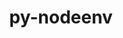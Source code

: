 ---
title: "py-nodeenv"
layout: cache
categories: [package, develop]
meta: {"versions": ["1.7.0", "1.8.0"], "compilers": ["gcc@=11.1.0"], "oss": ["ubuntu20.04"], "platforms": ["linux"], "targets": ["ppc64le", "x86_64_v3"], "stacks": ["data-vis-sdk", "e4s", "e4s-power", "root"], "num_specs": 14, "num_specs_by_stack": {"e4s-power": 6, "root": 14, "e4s": 4, "data-vis-sdk": 4}}
spec_details: [{"hash": "yxohqfgmn7xqkt3gen6ebkjrcuohc7kd", "compiler": "gcc@=11.1.0", "versions": ["1.7.0"], "os": "ubuntu20.04", "platform": "linux", "target": "ppc64le", "variants": ["build_system=python_pip"], "stacks": ["e4s-power", "root"], "size": "-", "tarball": "https://binaries.spack.io/develop/build_cache/linux-ubuntu20.04-ppc64le/gcc-11.1.0/py-nodeenv-1.7.0/linux-ubuntu20.04-ppc64le-gcc-11.1.0-py-nodeenv-1.7.0-yxohqfgmn7xqkt3gen6ebkjrcuohc7kd.spack"}, {"hash": "bhu3ewcp3nxmzow62vlkzjrcimf6h3u5", "compiler": "gcc@=11.1.0", "versions": ["1.7.0"], "os": "ubuntu20.04", "platform": "linux", "target": "ppc64le", "variants": ["build_system=python_pip"], "stacks": ["e4s-power", "root"], "size": "-", "tarball": "https://binaries.spack.io/develop/build_cache/linux-ubuntu20.04-ppc64le/gcc-11.1.0/py-nodeenv-1.7.0/linux-ubuntu20.04-ppc64le-gcc-11.1.0-py-nodeenv-1.7.0-bhu3ewcp3nxmzow62vlkzjrcimf6h3u5.spack"}, {"hash": "hpmwxjpnyyy7z4v5ogw4ywzhjxefote5", "compiler": "gcc@=11.1.0", "versions": ["1.7.0"], "os": "ubuntu20.04", "platform": "linux", "target": "ppc64le", "variants": ["build_system=python_pip"], "stacks": ["e4s-power", "root"], "size": "-", "tarball": "https://binaries.spack.io/develop/build_cache/linux-ubuntu20.04-ppc64le/gcc-11.1.0/py-nodeenv-1.7.0/linux-ubuntu20.04-ppc64le-gcc-11.1.0-py-nodeenv-1.7.0-hpmwxjpnyyy7z4v5ogw4ywzhjxefote5.spack"}, {"hash": "f6wojg4hv2zlmd6vuhn7oqtuogmg6ybp", "compiler": "gcc@=11.1.0", "versions": ["1.8.0"], "os": "ubuntu20.04", "platform": "linux", "target": "ppc64le", "variants": ["build_system=python_pip"], "stacks": ["e4s-power", "root"], "size": "-", "tarball": "https://binaries.spack.io/develop/build_cache/linux-ubuntu20.04-ppc64le/gcc-11.1.0/py-nodeenv-1.8.0/linux-ubuntu20.04-ppc64le-gcc-11.1.0-py-nodeenv-1.8.0-f6wojg4hv2zlmd6vuhn7oqtuogmg6ybp.spack"}, {"hash": "kvrtykoshohm33ezl4hhj7du4qfzdfou", "compiler": "gcc@=11.1.0", "versions": ["1.8.0"], "os": "ubuntu20.04", "platform": "linux", "target": "ppc64le", "variants": ["build_system=python_pip"], "stacks": ["e4s-power", "root"], "size": "-", "tarball": "https://binaries.spack.io/develop/build_cache/linux-ubuntu20.04-ppc64le/gcc-11.1.0/py-nodeenv-1.8.0/linux-ubuntu20.04-ppc64le-gcc-11.1.0-py-nodeenv-1.8.0-kvrtykoshohm33ezl4hhj7du4qfzdfou.spack"}, {"hash": "yy46462qskzh3bzwihwwapfaxx3iayda", "compiler": "gcc@=11.1.0", "versions": ["1.7.0"], "os": "ubuntu20.04", "platform": "linux", "target": "ppc64le", "variants": ["build_system=python_pip"], "stacks": ["e4s-power", "root"], "size": "-", "tarball": "https://binaries.spack.io/develop/build_cache/linux-ubuntu20.04-ppc64le/gcc-11.1.0/py-nodeenv-1.7.0/linux-ubuntu20.04-ppc64le-gcc-11.1.0-py-nodeenv-1.7.0-yy46462qskzh3bzwihwwapfaxx3iayda.spack"}, {"hash": "q2q5bzlh6f5fcksz22sjlwlfmcu7oxw2", "compiler": "gcc@=11.1.0", "versions": ["1.7.0"], "os": "ubuntu20.04", "platform": "linux", "target": "x86_64_v3", "variants": ["build_system=python_pip"], "stacks": ["root", "e4s"], "size": "-", "tarball": "https://binaries.spack.io/develop/build_cache/linux-ubuntu20.04-x86_64_v3/gcc-11.1.0/py-nodeenv-1.7.0/linux-ubuntu20.04-x86_64_v3-gcc-11.1.0-py-nodeenv-1.7.0-q2q5bzlh6f5fcksz22sjlwlfmcu7oxw2.spack"}, {"hash": "tt6777f4e7j2crnkhlrysvuyhtutkm33", "compiler": "gcc@=11.1.0", "versions": ["1.7.0"], "os": "ubuntu20.04", "platform": "linux", "target": "x86_64_v3", "variants": ["build_system=python_pip"], "stacks": ["root", "data-vis-sdk"], "size": "-", "tarball": "https://binaries.spack.io/develop/build_cache/linux-ubuntu20.04-x86_64_v3/gcc-11.1.0/py-nodeenv-1.7.0/linux-ubuntu20.04-x86_64_v3-gcc-11.1.0-py-nodeenv-1.7.0-tt6777f4e7j2crnkhlrysvuyhtutkm33.spack"}, {"hash": "rndnbu6vypbmrptveowolhwjumtoxe7m", "compiler": "gcc@=11.1.0", "versions": ["1.7.0"], "os": "ubuntu20.04", "platform": "linux", "target": "x86_64_v3", "variants": ["build_system=python_pip"], "stacks": ["root", "data-vis-sdk"], "size": "-", "tarball": "https://binaries.spack.io/develop/build_cache/linux-ubuntu20.04-x86_64_v3/gcc-11.1.0/py-nodeenv-1.7.0/linux-ubuntu20.04-x86_64_v3-gcc-11.1.0-py-nodeenv-1.7.0-rndnbu6vypbmrptveowolhwjumtoxe7m.spack"}, {"hash": "dfot6pdlacf3akmgts2dq46o6m6dqhgw", "compiler": "gcc@=11.1.0", "versions": ["1.7.0"], "os": "ubuntu20.04", "platform": "linux", "target": "x86_64_v3", "variants": ["build_system=python_pip"], "stacks": ["root", "data-vis-sdk"], "size": "-", "tarball": "https://binaries.spack.io/develop/build_cache/linux-ubuntu20.04-x86_64_v3/gcc-11.1.0/py-nodeenv-1.7.0/linux-ubuntu20.04-x86_64_v3-gcc-11.1.0-py-nodeenv-1.7.0-dfot6pdlacf3akmgts2dq46o6m6dqhgw.spack"}, {"hash": "h34fihtbosd2gi2nm2bctdiq67oj252u", "compiler": "gcc@=11.1.0", "versions": ["1.7.0"], "os": "ubuntu20.04", "platform": "linux", "target": "x86_64_v3", "variants": ["build_system=python_pip"], "stacks": ["root", "data-vis-sdk"], "size": "-", "tarball": "https://binaries.spack.io/develop/build_cache/linux-ubuntu20.04-x86_64_v3/gcc-11.1.0/py-nodeenv-1.7.0/linux-ubuntu20.04-x86_64_v3-gcc-11.1.0-py-nodeenv-1.7.0-h34fihtbosd2gi2nm2bctdiq67oj252u.spack"}, {"hash": "7ktgsw3foki6mssdlfriorhtdvcpm2qk", "compiler": "gcc@=11.1.0", "versions": ["1.7.0"], "os": "ubuntu20.04", "platform": "linux", "target": "x86_64_v3", "variants": ["build_system=python_pip"], "stacks": ["root", "e4s"], "size": "-", "tarball": "https://binaries.spack.io/develop/build_cache/linux-ubuntu20.04-x86_64_v3/gcc-11.1.0/py-nodeenv-1.7.0/linux-ubuntu20.04-x86_64_v3-gcc-11.1.0-py-nodeenv-1.7.0-7ktgsw3foki6mssdlfriorhtdvcpm2qk.spack"}, {"hash": "de4ffi4c5gz6plstmk6wd3hs25xzum37", "compiler": "gcc@=11.1.0", "versions": ["1.7.0"], "os": "ubuntu20.04", "platform": "linux", "target": "x86_64_v3", "variants": ["build_system=python_pip"], "stacks": ["root", "e4s"], "size": "-", "tarball": "https://binaries.spack.io/develop/build_cache/linux-ubuntu20.04-x86_64_v3/gcc-11.1.0/py-nodeenv-1.7.0/linux-ubuntu20.04-x86_64_v3-gcc-11.1.0-py-nodeenv-1.7.0-de4ffi4c5gz6plstmk6wd3hs25xzum37.spack"}, {"hash": "vjxispt5c3wnaups2k4v3k4q4zquff3w", "compiler": "gcc@=11.1.0", "versions": ["1.8.0"], "os": "ubuntu20.04", "platform": "linux", "target": "x86_64_v3", "variants": ["build_system=python_pip"], "stacks": ["root", "e4s"], "size": "-", "tarball": "https://binaries.spack.io/develop/build_cache/linux-ubuntu20.04-x86_64_v3/gcc-11.1.0/py-nodeenv-1.8.0/linux-ubuntu20.04-x86_64_v3-gcc-11.1.0-py-nodeenv-1.8.0-vjxispt5c3wnaups2k4v3k4q4zquff3w.spack"}]
---